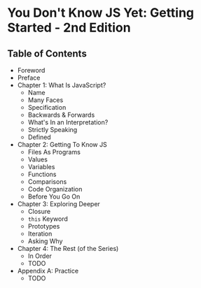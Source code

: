 # You Don't Know JS Yet: Getting Started - 2nd Edition

## Table of Contents

* Foreword
* Preface
* Chapter 1: What Is JavaScript?
	* Name
	* Many Faces
	* Specification
	* Backwards & Forwards
	* What's In an Interpretation?
    * Strictly Speaking
	* Defined
* Chapter 2: Getting To Know JS
	* Files As Programs
	* Values
	* Variables
	* Functions
    * Comparisons
    * Code Organization
    * Before You Go On
* Chapter 3: Exploring Deeper
    * Closure
    * `this` Keyword
    * Prototypes
    * Iteration
    * Asking Why
* Chapter 4: The Rest (of the Series)
    * In Order
    * TODO
* Appendix A: Practice
    * TODO
